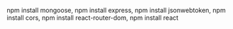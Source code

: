 npm install mongoose,
npm install express,
npm install jsonwebtoken,
npm install cors,
npm install react-router-dom,
npm install react
